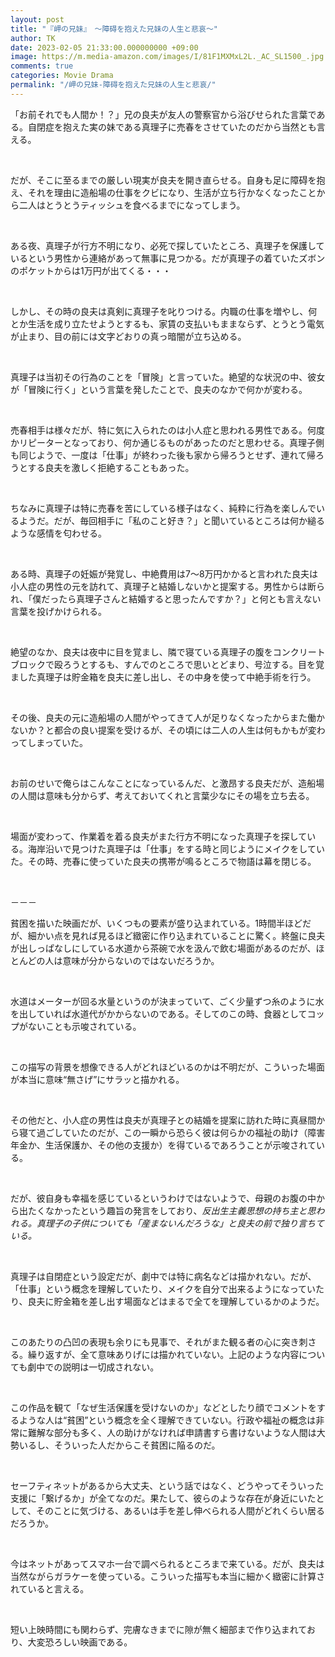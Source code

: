```yaml
---
layout: post
title: "『岬の兄妹』　～障碍を抱えた兄妹の人生と悲哀～"
author: TK
date: 2023-02-05 21:33:00.000000000 +09:00
image: https://m.media-amazon.com/images/I/81F1MXMxL2L._AC_SL1500_.jpg
comments: true
categories: Movie Drama
permalink: "/岬の兄妹-障碍を抱えた兄妹の人生と悲哀/"
---
```


<p>「お前それでも人間か！？」兄の良夫が友人の警察官から浴びせられた言葉である。自閉症を抱えた実の妹である真理子に売春をさせていたのだから当然とも言える。</p>

<p>&nbsp;</p>

<p>だが、そこに至るまでの厳しい現実が良夫を開き直らせる。自身も足に障碍を抱え、それを理由に造船場の仕事をクビになり、生活が立ち行かなくなったことから二人はとうとうティッシュを食べるまでになってしまう。</p>

<p>&nbsp;</p>

<p>ある夜、真理子が行方不明になり、必死で探していたところ、真理子を保護しているという男性から連絡があって無事に見つかる。だが真理子の着ていたズボンのポケットからは1万円が出てくる・・・</p>

<p>&nbsp;</p>

<p>しかし、その時の良夫は真剣に真理子を叱りつける。内職の仕事を増やし、何とか生活を成り立たせようとするも、家賃の支払いもままならず、とうとう電気が止まり、目の前には文字どおりの真っ暗闇が立ち込める。</p>

<p>&nbsp;</p>

<p>真理子は当初その行為のことを「冒険」と言っていた。絶望的な状況の中、彼女が「冒険に行く」という言葉を発したことで、良夫のなかで何かが変わる。</p>

<p>&nbsp;</p>

<p>売春相手は様々だが、特に気に入られたのは小人症と思われる男性である。何度かリピーターとなっており、何か通じるものがあったのだと思わせる。真理子側も同じようで、一度は「仕事」が終わった後も家から帰ろうとせず、連れて帰ろうとする良夫を激しく拒絶することもあった。</p>

<p>&nbsp;</p>

<p>ちなみに真理子は特に売春を苦にしている様子はなく、純粋に行為を楽しんでいるようだ。だが、毎回相手に「私のこと好き？」と聞いているところは何か縋るような感情を匂わせる。</p>

<p>&nbsp;</p>

<p>ある時、真理子の妊娠が発覚し、中絶費用は7～8万円かかると言われた良夫は小人症の男性の元を訪れて、真理子と結婚しないかと提案する。男性からは断られ、「僕だったら真理子さんと結婚すると思ったんですか？」と何とも言えない言葉を投げかけられる。</p>

<p>&nbsp;</p>

<p>絶望のなか、良夫は夜中に目を覚まし、隣で寝ている真理子の腹をコンクリートブロックで殴ろうとするも、すんでのところで思いとどまり、号泣する。目を覚ました真理子は貯金箱を良夫に差し出し、その中身を使って中絶手術を行う。</p>

<p>&nbsp;</p>

<p>その後、良夫の元に造船場の人間がやってきて人が足りなくなったからまた働かないか？と都合の良い提案を受けるが、その頃には二人の人生は何もかもが変わってしまっていた。</p>

<p>&nbsp;</p>

<p>お前のせいで俺らはこんなことになっているんだ、と激昂する良夫だが、造船場の人間は意味も分からず、考えておいてくれと言葉少なにその場を立ち去る。</p>

<p>&nbsp;</p>

<p>場面が変わって、作業着を着る良夫がまた行方不明になった真理子を探している。海岸沿いで見つけた真理子は「仕事」をする時と同じようにメイクをしていた。その時、売春に使っていた良夫の携帯が鳴るところで物語は幕を閉じる。</p>

<p>&nbsp;</p>

<p>－－－</p>

<p>貧困を描いた映画だが、いくつもの要素が盛り込まれている。1時間半ほどだが、細かい点を見れば見るほど緻密に作り込まれていることに驚く。終盤に良夫が出しっぱなしにしている水道から茶碗で水を汲んで飲む場面があるのだが、ほとんどの人は意味が分からないのではないだろうか。</p>

<p>&nbsp;</p>

<p>水道はメーターが回る水量というのが決まっていて、ごく少量ずつ糸のように水を出していれば水道代がかからないのである。そしてのこの時、食器としてコップがないことも示唆されている。</p>

<p>&nbsp;</p>

<p>この描写の背景を想像できる人がどれほどいるのかは不明だが、こういった場面が本当に意味&ldquo;無さげ&rdquo;にサラッと描かれる。</p>

<p>&nbsp;</p>

<p>その他だと、小人症の男性は良夫が真理子との結婚を提案に訪れた時に真昼間から寝て過ごしていたのだが、この一瞬から恐らく彼は何らかの福祉の助け（障害年金か、生活保護か、その他の支援か）を得ているであろうことが示唆されている。</p>

<p>&nbsp;</p>

<p>だが、彼自身も幸福を感じているというわけではないようで、母親のお腹の中から出たくなかったという趣旨の発言をしており、<em>反出生主義思想の持ち主と思われる。真理子の子供についても「産まないんだろうな」と良夫の前で独り言ちている。</em></p>

<p>&nbsp;</p>

<p>真理子は自閉症という設定だが、劇中では特に病名などは描かれない。だが、「仕事」という概念を理解していたり、メイクを自分で出来るようになっていたり、良夫に貯金箱を差し出す場面などはまるで全てを理解しているかのようだ。</p>

<p>&nbsp;</p>

<p>このあたりの凸凹の表現も余りにも見事で、それがまた観る者の心に突き刺さる。繰り返すが、全て意味ありげには描かれていない。上記のような内容についても劇中での説明は一切成されない。</p>

<p>&nbsp;</p>

<p>この作品を観て「なぜ生活保護を受けないのか」などとしたり顔でコメントをするような人は&ldquo;貧困&rdquo;という概念を全く理解できていない。行政や福祉の概念は非常に難解な部分も多く、人の助けがなければ申請書すら書けないような人間は大勢いるし、そういった人だからこそ貧困に陥るのだ。</p>

<p>&nbsp;</p>

<p>セーフティネットがあるから大丈夫、という話ではなく、どうやってそういった支援に「繋げるか」が全てなのだ。果たして、彼らのような存在が身近にいたとして、そのことに気づける、あるいは手を差し伸べられる人間がどれくらい居るだろうか。</p>

<p>&nbsp;</p>

<p>今はネットがあってスマホ一台で調べられるところまで来ている。だが、良夫は当然ながらガラケーを使っている。こういった描写も本当に細かく緻密に計算されていると言える。</p>

<p>&nbsp;</p>

<p>短い上映時間にも関わらず、完膚なきまでに隙が無く細部まで作り込まれており、大変恐ろしい映画である。</p>
